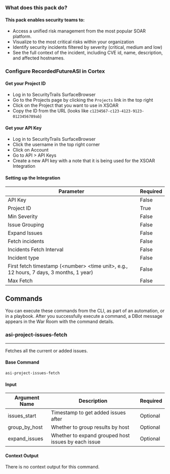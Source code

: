 ### What does this pack do?

#### This pack enables security teams to:

- Access a unified risk management from the most popular SOAR platform.
- Visualize to the most critical risks within your organization
- Identify security incidents filtered by severity (critical, medium and low)
- See the full context of the incident, including CVE id, name, description, and affected hostnames.

### Configure RecordedFutureASI in Cortex

#### Get your Project ID

- Log in to SecurityTrails SurfaceBrowser
- Go to the Projects page by clicking the `Projects` link in the top right
- Click on the Project that you want to use in XSOAR
- Copy the ID from the URL (looks like `c1234567-c123-4123-9123-0123456789ab`)

#### Get your API Key

- Log in to SecurityTrails SurfaceBrowser
- Click the username in the top right corner
- Click on Account
- Go to API > API Keys
- Create a new API key with a note that it is being used for the XSOAR Integration

#### Setting up the Integration

| **Parameter**                                                                                      | **Required** |
|----------------------------------------------------------------------------------------------------|--------------|
| API Key                                                                                            | False        |
| Project ID                                                                                         | True         |
| Min Severity                                                                                       | False        |
| Issue Grouping                                                                                     | False        |
| Expand Issues                                                                                      | False        |
| Fetch incidents                                                                                    | False        |
| Incidents Fetch Interval                                                                           | False        |
| Incident type                                                                                      | False        |
| First fetch timestamp (&lt;number&gt; &lt;time unit&gt;, e.g., 12 hours, 7 days, 3 months, 1 year) | False        |
| Max Fetch                                                                                          | False        |


## Commands

You can execute these commands from the CLI, as part of an automation, or in a playbook.
After you successfully execute a command, a DBot message appears in the War Room with the command details.

### asi-project-issues-fetch

***
Fetches all the current or added issues.


#### Base Command

`asi-project-issues-fetch`

#### Input

| **Argument Name** | **Description**                                     | **Required** |
|-------------------|-----------------------------------------------------| --- |
| issues_start      | Timestamp to get added issues after                 | Optional |
| group_by_host     | Whether to group results by host                    | Optional |
| expand_issues     | Whether to expand grouped host issues by each issue | Optional |


#### Context Output

There is no context output for this command.